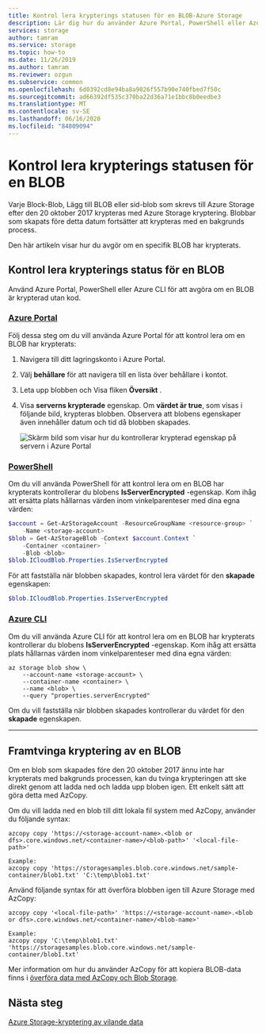 ```yaml
---
title: Kontrol lera krypterings statusen för en BLOB-Azure Storage
description: Lär dig hur du använder Azure Portal, PowerShell eller Azure CLI för att kontrol lera om en specifik BLOB är krypterad. Om en BLOB inte är krypterad, lär du dig att använda AzCopy för att tvinga kryptering genom att ladda ned och ladda upp bloben igen.
services: storage
author: tamram
ms.service: storage
ms.topic: how-to
ms.date: 11/26/2019
ms.author: tamram
ms.reviewer: ozgun
ms.subservice: common
ms.openlocfilehash: 6d0392cd8e94ba8a9026f557b90e740fbed7f50c
ms.sourcegitcommit: ad66392df535c370ba22d36a71e1bbc8b0eedbe3
ms.translationtype: MT
ms.contentlocale: sv-SE
ms.lasthandoff: 06/16/2020
ms.locfileid: "84809094"
---
```

# <a name="check-the-encryption-status-of-a-blob"></a>Kontrol lera krypterings statusen för en BLOB

Varje Block-Blob, Lägg till BLOB eller sid-blob som skrevs till Azure Storage efter den 20 oktober 2017 krypteras med Azure Storage kryptering. Blobbar som skapats före detta datum fortsätter att krypteras med en bakgrunds process.

Den här artikeln visar hur du avgör om en specifik BLOB har krypterats.

## <a name="check-a-blobs-encryption-status"></a>Kontrol lera krypterings status för en BLOB

Använd Azure Portal, PowerShell eller Azure CLI för att avgöra om en BLOB är krypterad utan kod.

### <a name="azure-portal"></a>[Azure Portal](#tab/portal)

Följ dessa steg om du vill använda Azure Portal för att kontrol lera om en BLOB har krypterats:

1. Navigera till ditt lagringskonto i Azure Portal.
1. Välj **behållare** för att navigera till en lista över behållare i kontot.
1. Leta upp blobben och Visa fliken **Översikt** .
1. Visa **serverns krypterade** egenskap. Om **värdet är true**, som visas i följande bild, krypteras blobben. Observera att blobens egenskaper även innehåller datum och tid då blobben skapades.

    ![Skärm bild som visar hur du kontrollerar krypterad egenskap på servern i Azure Portal](media/storage-blob-encryption-status/blob-encryption-property-portal.png)

### <a name="powershell"></a>[PowerShell](#tab/powershell)

Om du vill använda PowerShell för att kontrol lera om en BLOB har krypterats kontrollerar du blobens **IsServerEncrypted** -egenskap. Kom ihåg att ersätta plats hållarnas värden inom vinkelparenteser med dina egna värden:

```powershell
$account = Get-AzStorageAccount -ResourceGroupName <resource-group> `
    -Name <storage-account>
$blob = Get-AzStorageBlob -Context $account.Context `
    -Container <container> `
    -Blob <blob>
$blob.ICloudBlob.Properties.IsServerEncrypted
```

För att fastställa när blobben skapades, kontrol lera värdet för den **skapade** egenskapen:

```powershell
$blob.ICloudBlob.Properties.IsServerEncrypted
```

### <a name="azure-cli"></a>[Azure CLI](#tab/cli)

Om du vill använda Azure CLI för att kontrol lera om en BLOB har krypterats kontrollerar du blobens **IsServerEncrypted** -egenskap. Kom ihåg att ersätta plats hållarnas värden inom vinkelparenteser med dina egna värden:

```azurecli-interactive
az storage blob show \
    --account-name <storage-account> \
    --container-name <container> \
    --name <blob> \
    --query "properties.serverEncrypted"
```

Om du vill fastställa när blobben skapades kontrollerar du värdet för den **skapade** egenskapen.

---

## <a name="force-encryption-of-a-blob"></a>Framtvinga kryptering av en BLOB

Om en blob som skapades före den 20 oktober 2017 ännu inte har krypterats med bakgrunds processen, kan du tvinga krypteringen att ske direkt genom att ladda ned och ladda upp bloben igen. Ett enkelt sätt att göra detta med AzCopy.

Om du vill ladda ned en blob till ditt lokala fil system med AzCopy, använder du följande syntax:

```
azcopy copy 'https://<storage-account-name>.<blob or dfs>.core.windows.net/<container-name>/<blob-path>' '<local-file-path>'

Example:
azcopy copy 'https://storagesamples.blob.core.windows.net/sample-container/blob1.txt' 'C:\temp\blob1.txt'
```

Använd följande syntax för att överföra blobben igen till Azure Storage med AzCopy:

```
azcopy copy '<local-file-path>' 'https://<storage-account-name>.<blob or dfs>.core.windows.net/<container-name>/<blob-name>'

Example:
azcopy copy 'C:\temp\blob1.txt' 'https://storagesamples.blob.core.windows.net/sample-container/blob1.txt'
```

Mer information om hur du använder AzCopy för att kopiera BLOB-data finns i [överföra data med AzCopy och Blob Storage](../common/storage-use-azcopy-blobs.md).

## <a name="next-steps"></a>Nästa steg

[Azure Storage-kryptering av vilande data](../common/storage-service-encryption.md)
